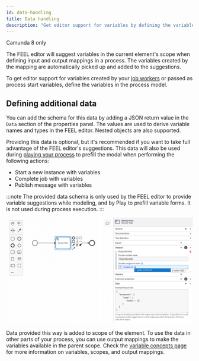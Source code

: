 ```yaml
---
id: data-handling
title: Data handling
description: "Get editor support for variables by defining the variables in the process model."
---
```


<span class="badge badge--cloud">Camunda 8 only</span>

The FEEL editor will suggest variables in the current element's scope when defining input and output mappings in a process. The variables created by the mapping are automatically picked up and added to the suggestions.

To get editor support for variables created by your [job workers](../concepts/job-workers.md) or passed as process start variables, define the variables in the process model.

## Defining additional data

You can add the schema for this data by adding a JSON return value in the `Data` section of the properties panel. The values are used to derive variable names and types in the FEEL editor. Nested objects are also supported.

Providing this data is optional, but it's recommended if you want to take full advantage of the FEEL editor's suggestions. This data will also be used during [playing your process](/components/modeler/web-modeler/play-your-process.md) to prefill the modal when performing the following actions:

- Start a new instance with variables
- Complete job with variables
- Publish message with variables

:::note
The provided data schema is only used by the FEEL editor to provide variable suggestions while modeling, and by Play to prefill variable forms. It is not used during process execution.
:::

![Variable suggestions with additional Variables](img/data-handling-example-json.png)

Data provided this way is added to scope of the element. To use the data in other parts of your process, you can use output mappings to make the variables available in the parent scope. Check the [variable concepts page](../concepts/variables.md) for more information on variables, scopes, and output mappings.
